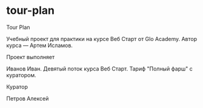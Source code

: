 # tour-plan

Tour Plan

Учебный проект для практики на курсе Веб Старт от Glo Academy. Автор курса — Артем Исламов.





Проект выполняет

Иванов Иван. Девятый поток курса Веб Старт. Тариф "Полный фарш" с куратором.





Куратор

Петров Алексей